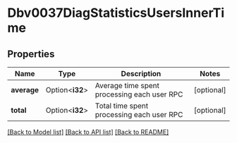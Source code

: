 # Dbv0037DiagStatisticsUsersInnerTime

## Properties

Name | Type | Description | Notes
------------ | ------------- | ------------- | -------------
**average** | Option<**i32**> | Average time spent processing each user RPC | [optional]
**total** | Option<**i32**> | Total time spent processing each user RPC | [optional]

[[Back to Model list]](../README.md#documentation-for-models) [[Back to API list]](../README.md#documentation-for-api-endpoints) [[Back to README]](../README.md)


